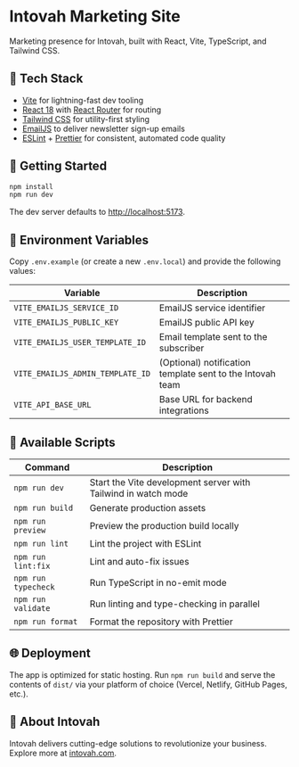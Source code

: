 # Intovah Marketing Site

Marketing presence for Intovah, built with React, Vite, TypeScript, and Tailwind CSS.

## 🔧 Tech Stack

- [Vite](https://vitejs.dev/) for lightning-fast dev tooling
- [React 18](https://react.dev/) with [React Router](https://reactrouter.com/) for routing
- [Tailwind CSS](https://tailwindcss.com/) for utility-first styling
- [EmailJS](https://www.emailjs.com/) to deliver newsletter sign-up emails
- [ESLint](https://eslint.org/) + [Prettier](https://prettier.io/) for consistent, automated code quality

## 🚀 Getting Started

```bash
npm install
npm run dev
```

The dev server defaults to [http://localhost:5173](http://localhost:5173).

## 🔐 Environment Variables

Copy `.env.example` (or create a new `.env.local`) and provide the following values:

| Variable                         | Description                                               |
| -------------------------------- | --------------------------------------------------------- |
| `VITE_EMAILJS_SERVICE_ID`        | EmailJS service identifier                                |
| `VITE_EMAILJS_PUBLIC_KEY`        | EmailJS public API key                                    |
| `VITE_EMAILJS_USER_TEMPLATE_ID`  | Email template sent to the subscriber                     |
| `VITE_EMAILJS_ADMIN_TEMPLATE_ID` | (Optional) notification template sent to the Intovah team |
| `VITE_API_BASE_URL`              | Base URL for backend integrations                         |

## 📜 Available Scripts

| Command             | Description                                                   |
| ------------------- | ------------------------------------------------------------- |
| `npm run dev`       | Start the Vite development server with Tailwind in watch mode |
| `npm run build`     | Generate production assets                                    |
| `npm run preview`   | Preview the production build locally                          |
| `npm run lint`      | Lint the project with ESLint                                  |
| `npm run lint:fix`  | Lint and auto-fix issues                                      |
| `npm run typecheck` | Run TypeScript in no-emit mode                                |
| `npm run validate`  | Run linting and type-checking in parallel                     |
| `npm run format`    | Format the repository with Prettier                           |

## 🌐 Deployment

The app is optimized for static hosting. Run `npm run build` and serve the contents of `dist/` via your platform of choice (Vercel, Netlify, GitHub Pages, etc.).

## 👋 About Intovah

Intovah delivers cutting-edge solutions to revolutionize your business. Explore more at [intovah.com](https://intovah.com).
